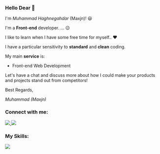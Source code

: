 
<p align="left">
<p align="left">
 <h3 align="left">Hello Dear 👋</h3>
<p align="left">
 
I'm <i>Muhammad Haghnegahdar</i> (Maxjn)! 😃

I'm a **Front-end** developer. ... 😉

 I like to learn when I have some free time for myself.. ❤️
</p>
<p align="left">
 I have a particular sensitivity to <b>standard</b> and <b>clean</b>
coding.
</p>

My main **service** is:
- Front-end Web Development

Let's have a chat and discuss more about how I could make your products and projects stand out from competitors!

Best Regards,

<i>Muhammad (Maxjn)</i>
</p>
<!--*Contacts -->
<h3 align="left">Connect with me:</h3>
<p align="left">
    <a href="https://www.linkedin.com/in/maxjn/" target="blank" alt="Linkdin">
        <img src="https://skillicons.dev/icons?i=linkedin" />
    </a>
 <a href="https://maxjn-portfolio-first.pages.dev" target="blank" alt="Portfolio Website">
        <img src="https://skillicons.dev/icons?i=cloudflare" />
    </a>
</p>

<!--*Skills -->
<h3 align="left">My Skills:</h3>
<p align="left">
  <a href="https://skillicons.dev">
    <img src="https://skillicons.dev/icons?i=html,css,js,bootstrap,tailwind,sass,wordpress,react,git,docker" />
  </a>
</p>
